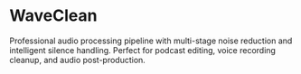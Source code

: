 # WaveClean
Professional audio processing pipeline with multi-stage noise reduction and intelligent silence handling. Perfect for podcast editing, voice recording cleanup, and audio post-production.
